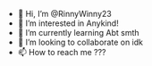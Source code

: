 - 👋 Hi, I’m @RinnyWinny23
- 👀 I’m interested in Anykind!
- 🌱 I’m currently learning Abt smth
- 💞️ I’m looking to collaborate on idk
- 📫 How to reach me ???

<!---
RinnyWinny23/RinnyWinny23 is a ✨ special ✨ repository because its `README.md` (this file) appears on your GitHub profile.
You can click the Preview link to take a look at your changes.
--->
